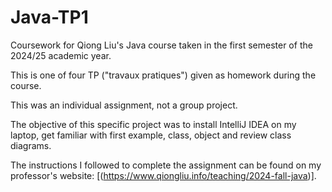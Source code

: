 # Java-TP1
Coursework for Qiong Liu's Java course taken in the first semester of the 2024/25 academic year.

This is one of four TP ("travaux pratiques") given as homework during the course. 

This was an individual assignment, not a group project.

The objective of this specific project was to install IntelliJ IDEA on my laptop, get familiar with first example, class, object and review class diagrams.

The instructions I followed to complete the assignment can be found on my professor's website: [(https://www.qiongliu.info/teaching/2024-fall-java)].
